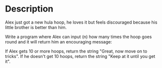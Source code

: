 # Description

Alex just got a new hula hoop, he loves it but feels discouraged because his little brother is better than him.

Write a program where Alex can input (n) how many times the hoop goes round and it will return him an encouraging message:

If Alex gets 10 or more hoops, return the string "Great, now move on to tricks".
If he doesn't get 10 hoops, return the string "Keep at it until you get it".
